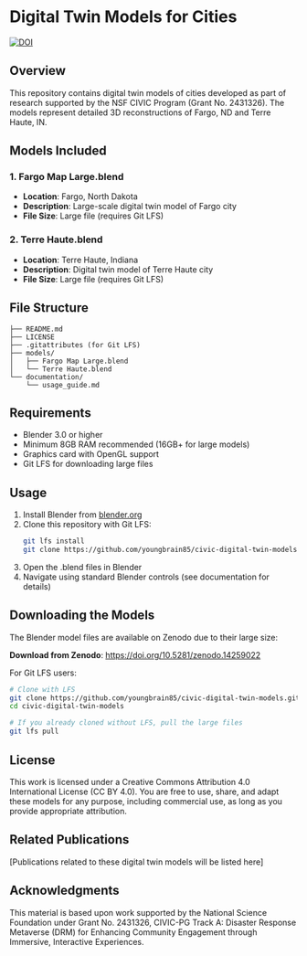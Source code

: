 # Digital Twin Models for Cities

[![DOI](https://zenodo.org/badge/DOI/10.5281/zenodo.14259022.svg)](https://doi.org/10.5281/zenodo.14259022)

## Overview
This repository contains digital twin models of cities developed as part of research supported by the NSF CIVIC Program (Grant No. 2431326). The models represent detailed 3D reconstructions of Fargo, ND and Terre Haute, IN.

## Models Included

### 1. Fargo Map Large.blend
- **Location**: Fargo, North Dakota
- **Description**: Large-scale digital twin model of Fargo city
- **File Size**: Large file (requires Git LFS)

### 2. Terre Haute.blend
- **Location**: Terre Haute, Indiana
- **Description**: Digital twin model of Terre Haute city
- **File Size**: Large file (requires Git LFS)

## File Structure
```
├── README.md
├── LICENSE
├── .gitattributes (for Git LFS)
├── models/
│   ├── Fargo Map Large.blend
│   └── Terre Haute.blend
└── documentation/
    └── usage_guide.md
```

## Requirements
- Blender 3.0 or higher
- Minimum 8GB RAM recommended (16GB+ for large models)
- Graphics card with OpenGL support
- Git LFS for downloading large files

## Usage
1. Install Blender from [blender.org](https://www.blender.org/)
2. Clone this repository with Git LFS:
   ```bash
   git lfs install
   git clone https://github.com/youngbrain85/civic-digital-twin-models.git
   ```
3. Open the .blend files in Blender
4. Navigate using standard Blender controls (see documentation for details)

## Downloading the Models
The Blender model files are available on Zenodo due to their large size:

**Download from Zenodo**: https://doi.org/10.5281/zenodo.14259022

For Git LFS users:
```bash
# Clone with LFS
git clone https://github.com/youngbrain85/civic-digital-twin-models.git
cd civic-digital-twin-models

# If you already cloned without LFS, pull the large files
git lfs pull
```

## License
This work is licensed under a Creative Commons Attribution 4.0 International License (CC BY 4.0). You are free to use, share, and adapt these models for any purpose, including commercial use, as long as you provide appropriate attribution.

## Related Publications
[Publications related to these digital twin models will be listed here]

## Acknowledgments
This material is based upon work supported by the National Science Foundation under Grant No. 2431326, CIVIC-PG Track A: Disaster Response Metaverse (DRM) for Enhancing Community Engagement through Immersive, Interactive Experiences.